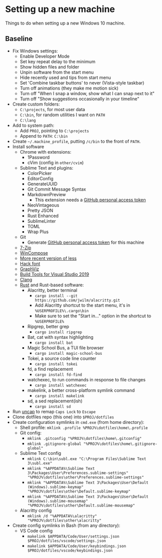 # Setting up a new machine
Things to do when setting up a new Windows 10 machine.

## Baseline
- Fix Windows settings:
	- Enable Developer Mode
	- Set key repeat delay to the minimum
	- Show hidden files and folder
	- Unpin software from the start menu
	- Hide recently used and tips from start menu
	- Set 'Combine taskbar buttons' to never (Vista-style taskbar)
	- Turn off animations (they make me motion sick)
	- Turn off "When I snap a window, show what I can snap next to it"
	- Turn off "Show suggestions occasionally in your timeline"
- Create custom folders:
	- `C:\projects`, for most user data
	- `C:\bin`, for random utilities I want on `PATH`
	- `C:\lang`
- Add to system path:
	- Add `PROJ`, pointing to `C:\projects`
	- Append to `PATH`: `C:\bin`
- Create `~/.machine_profile`, putting `/c/bin` to the front of `PATH`.
- Install software
	- Chrome with extensions:
		- 1Password
		- cVim (config in `other/cvim`)
	- Sublime Text and plugins:
		- ColorPicker
		- EditorConfig
		- GenerateUUID
		- Git Commit Message Syntax
		- MarkdownPreview
			- This extension needs a [GitHub personal access token](https://github.com/settings/tokens)
		- NeoVintageous
		- Pretty JSON
		- Rust Enhanced
		- SublimeLinter
		- TOML
		- Wrap Plus
	- Git
		- Generate [GitHub personal access token](https://github.com/settings/tokens) for this machine
	- [7-Zip](https://www.7-zip.org/download.html)
	- [WinCompose](https://github.com/samhocevar/wincompose)
	- [More recent version of less](https://www.guysalias.tk/misc/less/)
	- [Hack font](https://sourcefoundry.org/hack/)
	- [GraphViz](https://www.graphviz.org/download/)
	- [Build Tools for Visual Studio 2019](https://visualstudio.microsoft.com/downloads/#build-tools-for-visual-studio-2019)
	- [Clang](http://releases.llvm.org/download.html)
	- [Rust](https://rustup.rs/) and Rust-based software:
		- Alacritty, better terminal
			- `cargo install --git https://github.com/jwilm/alacritty.git`
			- Add Alacritty shortcut to the start menu, it's in `%USERPROFILE%\.cargo\bin`
			- Make sure to set the "Start in..." option in the shortcut to `%USERPROFILE%`
		- Ripgrep, better grep
			- `cargo install ripgrep`
		- Bat, cat with syntax highlighting
			- `cargo install bat`
		- Magic School Bus, a TUI file browser
			- `cargo install magic-school-bus`
		- Tokei, a source code line counter
			- `cargo install tokei`
		- fd, a find replacement
			- `cargo install fd-find`
		- watchexec, to run commands in response to file changes
			- `cargo install watchexec`
		- makelink, a better cross-platform symlink command
			- `cargo install makelink`
		- sd, a sed replacement(ish)
			- `cargo install sd`
- Run [uncap](https://github.com/susam/uncap) to remap `Caps Lock` to `Escape`
- Clone dotfiles repo (this one) into `$PROJ/dotfiles`
- Create configuration symlinks in `cmd.exe` (from home directory):
	- Shell profile: `mklink .profile %PROJ%\dotfiles\home\.profile`
	- Git config:
		- `mklink .gitconfig "%PROJ%\dotfiles\home\.gitconfig"`
		- `mklink .gitignore-global "%PROJ%\dotfiles\home\.gitignore-global"`
	- Sublime Text config
		- `mklink C:\bin\subl.exe "C:\Program Files\Sublime Text 3\subl.exe"`
		- `mklink "%APPDATA%\Sublime Text 3\Packages\User\Preferences.sublime-settings" "%PROJ%\dotfiles\other\Preferences.sublime-settings"`
		- `mklink "%APPDATA%\Sublime Text 3\Packages\User\Default (Windows).sublime-keymap" "%PROJ%\dotfiles\other\Default.sublime-keymap"`
		- `mklink "%APPDATA%\Sublime Text 3\Packages\User\Default (Windows).sublime-mousemap" "%PROJ%\dotfiles\other\Default.sublime-mousemap"`
	- Alacritty config
		- `mklink /d "%APPDATA%\alacritty" "%PROJ%\dotfiles\other\alacritty"`
- Create config symlinks in Bash (from any directory):
	- VS Code config
		- `makelink $APPDATA/Code/User/settings.json $PROJ/dotfiles/vscode/settings.json`
		- `makelink $APPDATA/Code/User/keybindings.json $PROJ/dotfiles/vscode/keybindings.json`
